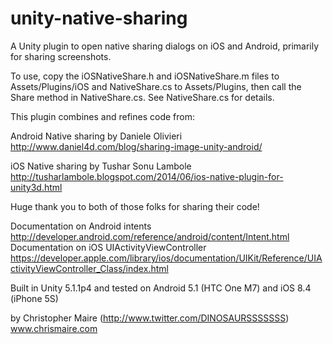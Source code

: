 # unity-native-sharing
A Unity plugin to open native sharing dialogs on iOS and Android, primarily for sharing screenshots.

To use, copy the iOSNativeShare.h and iOSNativeShare.m files to Assets/Plugins/iOS and NativeShare.cs to Assets/Plugins, then call the Share method in NativeShare.cs. See NativeShare.cs for details.

This plugin combines and refines code from:

Android Native sharing by Daniele Olivieri
http://www.daniel4d.com/blog/sharing-image-unity-android/

iOS Native sharing by Tushar Sonu Lambole 
http://tusharlambole.blogspot.com/2014/06/ios-native-plugin-for-unity3d.html

Huge thank you to both of those folks for sharing their code!

Documentation on Android intents
http://developer.android.com/reference/android/content/Intent.html
Documentation on iOS UIActivityViewController
https://developer.apple.com/library/ios/documentation/UIKit/Reference/UIActivityViewController_Class/index.html

Built in Unity 5.1.1p4 and tested on Android 5.1 (HTC One M7) and iOS 8.4 (iPhone 5S)

by Christopher Maire (http://www.twitter.com/DINOSAURSSSSSSS)
www.chrismaire.com
